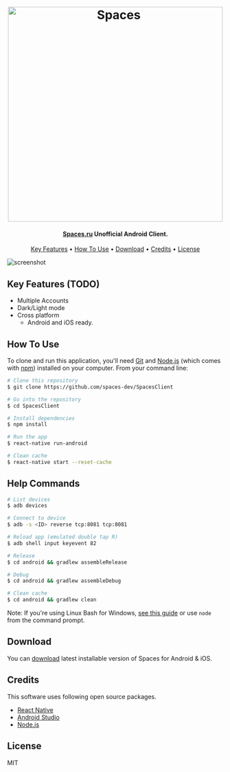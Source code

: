 <h1 align="center">
  <br>
  <img src="https://raw.githubusercontent.com/spaces-dev/SpacesClient/master/src/images/logo_transparent.png" alt="Spaces" width="500">
  <br>
</h1>

<h4 align="center"><a href="https://spcs.me" target="_blank">Spaces.ru</a> Unofficial Android Client.</h4>

<p align="center">
  <a href="#key-features">Key Features</a> •
  <a href="#how-to-use">How To Use</a> •
  <a href="#download">Download</a> •
  <a href="#credits">Credits</a> •
  <a href="#license">License</a>
</p>

![screenshot](https://raw.githubusercontent.com/spaces-dev/SpacesClient/master/src/images/Screenshot_2.png)

## Key Features (TODO)

* Multiple Accounts
* Dark/Light mode
* Cross platform
  - Android and iOS ready.

## How To Use

To clone and run this application, you'll need [Git](https://git-scm.com) and [Node.js](https://nodejs.org/en/download/) (which comes with [npm](http://npmjs.com)) installed on your computer. From your command line:

```bash
# Clone this repository
$ git clone https://github.com/spaces-dev/SpacesClient

# Go into the repository
$ cd SpacesClient

# Install dependencies
$ npm install

# Run the app
$ react-native run-android

# Clean cache
$ react-native start --reset-cache
```

## Help Commands

```bash
# List devices
$ adb devices

# Connect to device
$ adb -s <ID> reverse tcp:8081 tcp:8081

# Reload app (emulated double tap R)
$ adb shell input keyevent 82

# Release
$ cd android && gradlew assembleRelease

# Debug
$ cd android && gradlew assembleDebug

# Clean cache
$ cd android && gradlew clean
```

Note: If you're using Linux Bash for Windows, [see this guide](https://www.howtogeek.com/261575/how-to-run-graphical-linux-desktop-applications-from-windows-10s-bash-shell/) or use `node` from the command prompt.


## Download

You can [download](https://github.com/spaces-dev/SpacesClient/releases) latest installable version of Spaces for Android & iOS.

## Credits

This software uses following open source packages.

- [React Native](https://github.com/facebook/react-native)
- [Android Studio](https://developer.android.com/studio/)
- [Node.js](https://nodejs.org)

## License

MIT
